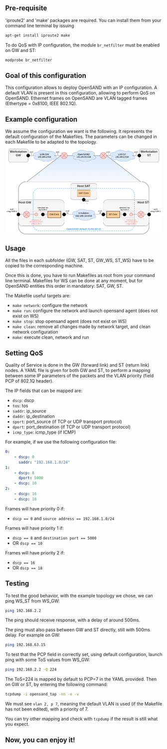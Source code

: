 ## Pre-requisite

'iproute2' and 'make' packages are required. You can install them from your command line terminal by issuing
```bash
apt-get install iproute2 make
```

To do QoS with IP configuration, the module ```br_netfilter``` must be enabled on GW and ST:

```bash
modprobe br_netfilter
```

## Goal of this configuration

This configuration allows to deploy OpenSAND with an IP configuration. A default VLAN is present in this configuration, allowing to perform QoS on OpenSAND. Ethernet frames on OpenSAND are VLAN tagged frames (Ethertype = 0x8100, IEEE 802.1Q).

## Example configuration

We assume the configuration we want is the following. It represents the default configuration of the Makefiles. The parameters can be changed in each Makefile to be adapted to the topology.

![Topology](/opensand-network/opensand_cli/ip_vlan/ip_with_vlan.png)

## Usage

All the files in each subfolder (GW, SAT, ST, GW_WS, ST_WS) have to be copied to the corresponding machine.

Once this is done, you have to run Makefiles as root from your command line terminal. Makefiles for WS can be done at any moment, but for OpenSAND entities this order in mandatory: SAT, GW, ST.

The Makefile useful targets are:

- ```make network```: configure the network
- ```make run```: configure the network and launch opensand agent (does not exist on WS)
- ```make stop```: stop opensand agent (does not exist on WS)
- ```make clean```: remove all changes made by network target, and clean network configuration
- ```make```: execute clean, network and run

## Setting QoS

Quality of Service is done in the GW (forward link) and ST (return link) nodes. A YAML file is given for both GW and ST, to perform a mapping between some IP parameters of the packets and the VLAN priority (field PCP of 802.1Q header).

The IP fields that can be mapped are:

- ```dscp```: dscp
- ```tos```: tos
- ```saddr```: ip_source
- ```daddr```: ip_destination
- ```sport```: port_source (if TCP or UDP transport protocol)
- ```dport```: port_destination (if TCP or UDP transport protocol)
- ```icmp_type```: icmp_type (if ICMP)

For example, if we use the following configuration file:

```yaml
0:
    - dscp: 0
      saddr: "192.168.1.0/24"
1:
    - dscp: 8
      dport: 5000
    - dscp: 10
2:
    - dscp: 16
    - dscp: 18
```

Frames will have priority 0 if:

- ```dscp == 0``` and ```source address == 192.168.1.0/24```

Frames will have priority 1 if:

- ```dscp == 8``` and ```destination port == 5000```
- OR ```dscp == 10```

Frames will have priority 2 if:

- ```dscp == 16```
- OR ```dscp == 18```

## Testing

To test the good behavior, with the example topology we chose, we can ping WS_ST from WS_GW:

```bash
ping 192.168.2.2
```

The ping should receive response, with a delay of around 500ms.

The ping must also pass between GW and ST directly, still with 500ms delay. For example on GW:

```bash
ping 192.168.63.15
```

To test that the PCP field in correctly set, using default configuration, launch ping with some ToS values from WS_GW:

```bash
ping 192.168.2.2 -Q 224
```

The ToS=224 is mapped by default to PCP=7 in the YAML provided. Then on GW or ST, by entering the following command:

```bash
tcpdump -i opensand_tap -nn -e -v
```

We must see ```vlan 2, p 7```, meaning the default VLAN is used (if the Makefile has not been edited), with a priority of 7.

You can try other mapping and check with ```tcpdump``` if the result is still what you expect.

## Now, you can enjoy it! 